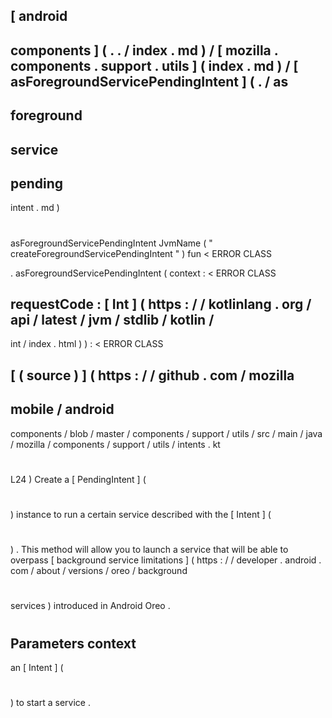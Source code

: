 [
android
-
components
]
(
.
.
/
index
.
md
)
/
[
mozilla
.
components
.
support
.
utils
]
(
index
.
md
)
/
[
asForegroundServicePendingIntent
]
(
.
/
as
-
foreground
-
service
-
pending
-
intent
.
md
)
#
asForegroundServicePendingIntent
JvmName
(
"
createForegroundServicePendingIntent
"
)
fun
<
ERROR
CLASS
>
.
asForegroundServicePendingIntent
(
context
:
<
ERROR
CLASS
>
requestCode
:
[
Int
]
(
https
:
/
/
kotlinlang
.
org
/
api
/
latest
/
jvm
/
stdlib
/
kotlin
/
-
int
/
index
.
html
)
)
:
<
ERROR
CLASS
>
[
(
source
)
]
(
https
:
/
/
github
.
com
/
mozilla
-
mobile
/
android
-
components
/
blob
/
master
/
components
/
support
/
utils
/
src
/
main
/
java
/
mozilla
/
components
/
support
/
utils
/
intents
.
kt
#
L24
)
Create
a
[
PendingIntent
]
(
#
)
instance
to
run
a
certain
service
described
with
the
[
Intent
]
(
#
)
.
This
method
will
allow
you
to
launch
a
service
that
will
be
able
to
overpass
[
background
service
limitations
]
(
https
:
/
/
developer
.
android
.
com
/
about
/
versions
/
oreo
/
background
#
services
)
introduced
in
Android
Oreo
.
#
#
#
Parameters
context
-
an
[
Intent
]
(
#
)
to
start
a
service
.
